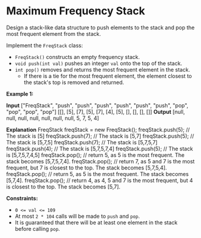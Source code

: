 # Maximum Frequency Stack

Design a stack-like data structure to push elements to the stack and pop the most frequent element from the stack.

Implement the  `FreqStack`  class:

-   `FreqStack()`  constructs an empty frequency stack.
-   `void push(int val)`  pushes an integer  `val`  onto the top of the stack.
-   `int pop()`  removes and returns the most frequent element in the stack.
    -   If there is a tie for the most frequent element, the element closest to the stack's top is removed and returned.

**Example 1:**

**Input**
["FreqStack", "push", "push", "push", "push", "push", "push", "pop", "pop", "pop", "pop"]
[[], [5], [7], [5], [7], [4], [5], [], [], [], []]
**Output**
[null, null, null, null, null, null, null, 5, 7, 5, 4]

**Explanation**
FreqStack freqStack = new FreqStack();
freqStack.push(5); // The stack is [5]
freqStack.push(7); // The stack is [5,7]
freqStack.push(5); // The stack is [5,7,5]
freqStack.push(7); // The stack is [5,7,5,7]
freqStack.push(4); // The stack is [5,7,5,7,4]
freqStack.push(5); // The stack is [5,7,5,7,4,5]
freqStack.pop();   // return 5, as 5 is the most frequent. The stack becomes [5,7,5,7,4].
freqStack.pop();   // return 7, as 5 and 7 is the most frequent, but 7 is closest to the top. The stack becomes [5,7,5,4].
freqStack.pop();   // return 5, as 5 is the most frequent. The stack becomes [5,7,4].
freqStack.pop();   // return 4, as 4, 5 and 7 is the most frequent, but 4 is closest to the top. The stack becomes [5,7].

**Constraints:**

-   `0 <= val <= 109`
-   At most  `2 * 104`  calls will be made to  `push`  and  `pop`.
-   It is guaranteed that there will be at least one element in the stack before calling  `pop`.
